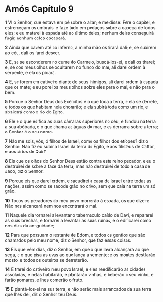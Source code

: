 # Amós Capítulo 9

**1** 	VI o Senhor, que estava em pé sobre o altar; e me disse: Fere o capitel, e estremeçam os umbrais, e faze tudo em pedaços sobre a cabeça de todos eles; e eu matarei à espada até ao último deles; nenhum deles conseguirá fugir, nenhum deles escapará.

**2** 	Ainda que cavem até ao inferno, a minha mão os tirará dali; e, se subirem ao céu, dali os farei descer.

**3** 	E, se se esconderem no cume do Carmelo, buscá-los-ei, e dali os tirarei; e, se dos meus olhos se ocultarem no fundo do mar, ali darei ordem à serpente, e ela os picará.

**4** 	E, se forem em cativeiro diante de seus inimigos, ali darei ordem à espada que os mate; e eu porei os meus olhos sobre eles para o mal, e não para o bem.

**5** 	Porque o Senhor Deus dos Exércitos é o que toca a terra, e ela se derrete, e todos os que habitam nela chorarão; e ela subirá toda como um rio, e abaixará como o rio do Egito.

**6** 	Ele é o que edifica as suas câmaras superiores no céu, e fundou na terra a sua abóbada, e o que chama as águas do mar, e as derrama sobre a terra; o Senhor é o seu nome.

**7** 	Não me sois, vós, ó filhos de Israel, como os filhos dos etíopes? diz o Senhor: Não fiz eu subir a Israel da terra do Egito, e aos filisteus de Caftor, e aos sírios de Quir?

**8** 	Eis que os olhos do Senhor Deus estão contra este reino pecador, e eu o destruirei de sobre a face da terra; mas não destruirei de todo a casa de Jacó, diz o Senhor.

**9** 	Porque eis que darei ordem, e sacudirei a casa de Israel entre todas as nações, assim como se sacode grão no crivo, sem que caia na terra um só grão.

**10** 	Todos os pecadores do meu povo morrerão à espada, os que dizem: Não nos alcançará nem nos encontrará o mal.

**11** 	Naquele dia tornarei a levantar o tabernáculo caído de Davi, e repararei as suas brechas, e tornarei a levantar as suas ruínas, e o edificarei como nos dias da antiguidade;

**12** 	Para que possuam o restante de Edom, e todos os gentios que são chamados pelo meu nome, diz o Senhor, que faz essas coisas.

**13** 	Eis que vêm dias, diz o Senhor, em que o que lavra alcançará ao que sega, e o que pisa as uvas ao que lança a semente; e os montes destilarão mosto, e todos os outeiros se derreterão.

**14** 	E trarei do cativeiro meu povo Israel, e eles reedificarão as cidades assoladas, e nelas habitarão, e plantarão vinhas, e beberão o seu vinho, e farão pomares, e lhes comerão o fruto.

**15** 	E plantá-los-ei na sua terra, e não serão mais arrancados da sua terra que lhes dei, diz o Senhor teu Deus.

